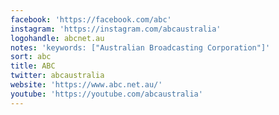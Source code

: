 ```yaml
---
facebook: 'https://facebook.com/abc'
instagram: 'https://instagram.com/abcaustralia'
logohandle: abcnet.au
notes: 'keywords: ["Australian Broadcasting Corporation"]'
sort: abc
title: ABC
twitter: abcaustralia
website: 'https://www.abc.net.au/'
youtube: 'https://youtube.com/abcaustralia'
---
```

